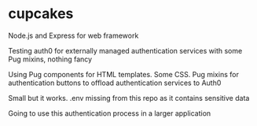 # cupcakes

Node.js and Express for web framework

Testing auth0 for externally managed authentication services with some Pug mixins, nothing fancy

Using Pug components for HTML templates. Some CSS.
Pug mixins for authentication buttons to offload authentication services to Auth0

Small but it works.
.env missing from this repo as it contains sensitive data

Going to use this authentication process in a larger application
